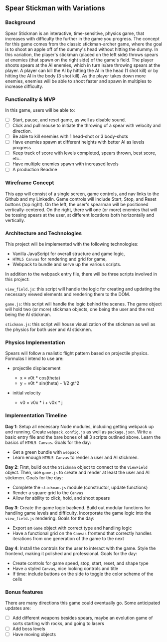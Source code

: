 ## Spear Stickman with Variations

### Background

Spear Stickman is an interactive, time-sensitive, physics game, that increases with difficulty the further in the game you progress.  The concept for this game comes from the classic stickman-archer game, where the goal is to shoot an apple off of the dummy's head without hitting the dummy.  In this variation, the player's stickman (placed on the left side) throws spears at enemies (that spawn on the right side) of the game's field. The player shoots spears at the AI enemies, which in turn is/are throwing spears at the player.  A player can kill the AI by hitting the AI in the head (1 shot kill) or by hitting the AI in the body (3 shot kill).  As the player takes down more enemies, enemies will be able to shoot faster and spawn in multiples to increase difficulty.  

### Functionality & MVP

In this game, users will be able to:

- [ ] Start, pause, and reset game, as well as disable sound.
- [ ] Click and pull mouse to initiate the throwing of a spear with velocity and direction.
- [ ] Be able to kill enemies with 1 head-shot or 3 body-shots
- [ ] Have enemies spawn at different heights with better AI as levels progress
- [ ] Keep track of score with levels completed, spears thrown, best score, etc..
- [ ] Have multiple enemies spawn with increased levels
- [ ] A production Readme

### Wireframe Concept

This app will consist of a single screen, game controls, and nav links to the Github and my LinkedIn.  Game controls will include Start, Stop, and Reset buttons (top right).  On the left, the user's spearman will be positioned vertically-centered.  On the right, there will one (or more) enemies that will be tossing spears at the user, at different locations both horizontally and vertically.


### Architecture and Technologies

This project will be implemented with the following technologies:

- Vanilla JavaScript for overall structure and game logic,
- `HTML5 Canvas` for rendering and grid for game,
- Webpack to bundle and serve up the various scripts.

In addition to the webpack entry file, there will be three scripts involved in this project:

`view_field.js`: this script will handle the logic for creating and updating the necessary viewed elements and rendering them to the DOM.

`game.js`: this script will handle the logic behind the scenes. The game object will hold two (or more) stickman objects, one being the user and the rest being the AI stickman.

`stickman.js`: this script will house visualization of the stickman as well as the physics for both user and AI stickmen.


### Physics Implementation

Spears will follow a realistic flight pattern based on projectile physics.  Formulas I intend to use are:
- projectile displacement
  - x = v0t * cos(theta)
  - y = v0t * sin(theta) - 1/2 gt^2

- initial velocity
  - v0 = v0x * i + v0x * j


### Implementation Timeline

**Day 1**: Setup all necessary Node modules, including getting webpack up and running.  Create `webpack.config.js` as well as `package.json`.  Write a basic entry file and the bare bones of all 3 scripts outlined above.  Learn the basics of `HTML5 Canvas`.  Goals for the day:

- Get a green bundle with `webpack`
- Learn enough `HTML5 Canvas` to render a user and AI stickmen.

**Day 2**: First, build out the `Stickman` object to connect to the `ViewField` object.  Then, use `game.js` to create and render at least the user and AI stickmen.  Goals for the day:

- Complete the `stickman.js` module (constructor, update functions)
- Render a square grid to the `Canvas`
- Allow for ability to click, hold, and shoot spears

**Day 3**: Create the game logic backend.  Build out modular functions for handling game levels and difficulty.  Incorporate the game logic into the `view_field.js` rendering.  Goals for the day:

- Export an `Game` object with correct type and handling logic
- Have a functional grid on the `Canvas` frontend that correctly handles iterations from one generation of the game to the next


**Day 4**: Install the controls for the user to interact with the game.  Style the frontend, making it polished and professional.  Goals for the day:

- Create controls for game speed, stop, start, reset, and shape type
- Have a styled `Canvas`, nice looking controls and title
- If time: include buttons on the side to toggle the color scheme of the cells


### Bonus features

There are many directions this game could eventually go.  Some anticipated updates are:

- [ ] Add different weapons besides spears, maybe an evolution game of sorts starting with rocks, and going to lasers
- [ ] Add boss levels
- [ ] Have moving objects
